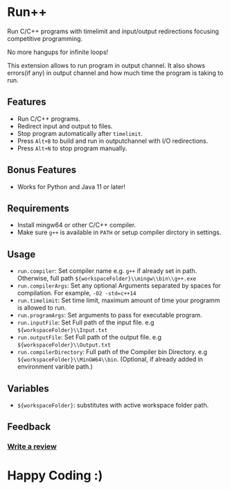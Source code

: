 # Run++

Run C/C++ programs with timelimit and input/output redirections focusing competitive programming.

No more hangups for infinite loops!

This extension allows to run program in output channel. It also shows errors(if any) in output channel and how much time the program is taking to run.


## Features

- Run C/C++ programs.
- Redirect input and output to files.
- Stop program automatically after `timelimit`.
- Press `Alt+B` to build and run in outputchannel with I/O redirections.
- Press `Alt+N` to stop program manually.

## Bonus Features

- Works for Python and Java 11 or later!

## Requirements

* Install mingw64 or other C/C++ compiler.
* Make sure `g++` is available in `PATH` or setup compiler dirctory in settings.

## Usage

* `run.compiler`: Set compiler name e.g. `g++` if already set in path. Otherwise, full path `${workspaceFolder}\\mingw\\bin\\g++.exe`
* `run.compilerArgs`: Set any optional Arguments separated by spaces for compilation. For example, `-O2 -std=c++14`
* `run.timelimit`: Set time limit, maximum amount of time your programm is allowed to run.
* `run.programArgs`: Set arguments to pass for executable program.
* `run.inputFile`: Set Full path of the input file. e.g `${workspaceFolder}\\Input.txt`
* `run.outputFile`: Set Full path of the output file. e.g `${workspaceFolder}\\Output.txt`
* `run.compilerDirectory`: Full path of the Compiler bin Directory. e.g `${workspaceFolder}\\MinGW64\\bin`. (Optional, if already added in environment varible path.)

## Variables

* `${workspaceFolder}`: substitutes with active workspace folder path.

## Feedback

### [Write a review](https://marketplace.visualstudio.com/items?itemName=AlbinBD.run&ssr=false#review-details)

# Happy Coding :)